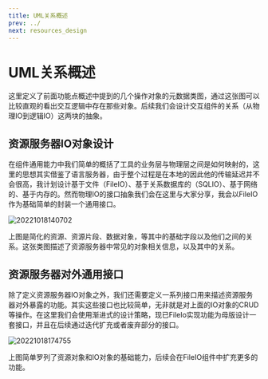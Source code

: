 ```yaml
---
title: UML关系概述
prev: ../
next: resources_design
---
```


# UML关系概述

这里定义了前面功能点概述中提到的几个操作对象的元数据类图，通过这张图可以比较直观的看出交互逻辑中存在那些对象。后续我们会设计交互组件的关系（从物理IO到逻辑IO）这两块的抽象。


## 资源服务器IO对象设计

在组件通用能力中我们简单的概括了工具的业务层与物理层之间是如何映射的，这里的思想其实借鉴了语言服务器，由于整个过程是在本地的因此他的传输延迟并不会很高，我计划设计基于文件（FileIO）、基于关系数据库的（SQLIO）、基于网络的、基于内存的。然而物理IO的接口抽象我们会在这里与大家分享，我会以FileIO作为基础简单的封装一个通用接口。

![20221018140702](https://img.jaken.top/image/20221018140702.png)

上图是简化的资源、资源片段、数据对象，等其中的基础字段以及他们之间的关系。这张类图描述了资源服务器中常见的对象相关信息，以及其中的关系。

## 资源服务器对外通用接口

除了定义资源服务器IO对象之外，我们还需要定义一系列接口用来描述资源服务器对外暴露的功能。其实这些接口也比较简单，无非就是对上面的IO对象的CRUD等操作。在这里我们会使用渐进式的设计策略，现已FileIo实现功能为母版设计一套接口，并且在后续通过迭代扩充或者废弃部分的接口。

![20221018174755](https://img.jaken.top/image/20221018174755.png)

上图简单罗列了资源对象和IO对象的基础能力，后续会在FileIO组件中扩充更多的功能。
